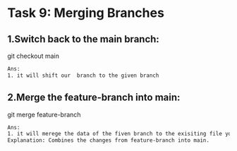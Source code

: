 # **Task 9: Merging Branches**
## **1.Switch back to the main branch:**
git checkout main
```bash
Ans: 
1. it will shift our  branch to the given branch 
```
## **2.Merge the feature-branch into main:**
git merge feature-branch

```bash
Ans:
1. it will merege the data of the fiven branch to the exisiting file you are in
Explanation: Combines the changes from feature-branch into main.

```